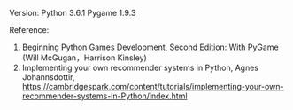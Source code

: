 Version:
Python 3.6.1
Pygame 1.9.3

Reference:
1. Beginning Python Games Development, Second Edition: With PyGame (Will McGugan，Harrison Kinsley)
2. Implementing your own recommender systems in Python, Agnes Johannsdottir, https://cambridgespark.com/content/tutorials/implementing-your-own-recommender-systems-in-Python/index.html
